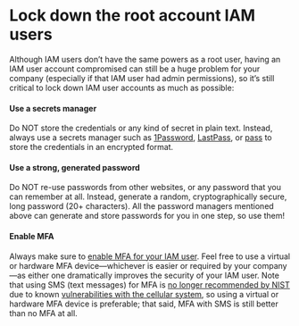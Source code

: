 # Lock down the root account IAM users

Although IAM users don’t have the same powers as a root user, having an IAM user account compromised can still be a
huge problem for your company (especially if that IAM user had admin permissions), so it’s still critical to lock down
IAM user accounts as much as possible:



<div className="dlist">

#### Use a secrets manager

Do NOT store the credentials or any kind of secret in plain text. Instead, always use a secrets manager such as
[1Password](https://1password.com), [LastPass](https://www.lastpass.com), or [pass](https://www.passwordstore.org) to store
the credentials in an encrypted format.

#### Use a strong, generated password

Do NOT re-use passwords from other websites, or any password that you can remember at all. Instead, generate a random,
cryptographically secure, long password (20+ characters). All the password managers mentioned above can generate and
store passwords for you in one step, so use them!

#### Enable MFA

Always make sure to
[enable MFA for your IAM user](https://docs.aws.amazon.com/IAM/latest/UserGuide/id_credentials_mfa_enable.html).
Feel free to use a virtual or hardware MFA device—whichever is easier or required by your company—as either one
dramatically improves the security of your IAM user. Note that using SMS (text messages) for MFA is
[no longer recommended by NIST](https://www.schneier.com/blog/archives/2016/08/nist_is_no_long.html) due to known
[vulnerabilities with the cellular system](https://www.theverge.com/2017/9/18/16328172/sms-two-factor-authentication-hack-password-bitcoin),
so using a virtual or hardware MFA device is preferable; that said, MFA with SMS is still better than no MFA at all.


</div>


<!-- ##DOCS-SOURCER-START
{"sourcePlugin":"local-copier","hash":"32a5dce3ef592eceb9dde972c55c3488"}
##DOCS-SOURCER-END -->
